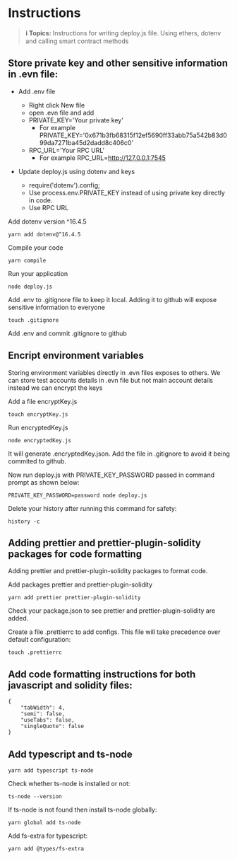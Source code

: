 # Instructions

> **ℹ️ Topics:** Instructions for writing deploy.js file. Using ethers, dotenv and calling smart contract methods

## Store private key and other sensitive information in .evn file:

-   Add .env file

    -   Right click New file
    -   open .evn file and add
    -   PRIVATE_KEY='Your private key'
        -   For example PRIVATE_KEY='0x671b3fb68315f12ef5690ff33abb75a542b83d099da7271ba45d2dadd8c406c0'
    -   RPC_URL='Your RPC URL'
        -   For example RPC_URL=http://127.0.0.1:7545

-   Update deploy.js using dotenv and keys
    -   require('dotenv').config;
    -   Use process.env.PRIVATE_KEY instead of using private key directly in code.
    -   Use RPC URL

Add dotenv version ^16.4.5

```
yarn add dotenv@^16.4.5
```

Compile your code

```
yarn compile
```

Run your application

```
node deploy.js
```

Add .env to .gitignore file to keep it local. Adding it to github will expose sensitive information to everyone

```
touch .gitignore
```

Add .env and commit .gitignore to github

## Encript environment variables

Storing environment variables directly in .evn files exposes to others. We can store test accounts details in .evn file but not main account details instead we can encrypt the keys

Add a file encryptKey.js

```
touch encryptKey.js
```

Run encryptedKey.js

```
node encryptedKey.js
```

It will generate .encryptedKey.json. Add the file in .gitignore to avoid it being commited to github.

Now run deploy.js with PRIVATE_KEY_PASSWORD passed in command prompt as shown below:

```
PRIVATE_KEY_PASSWORD=password node deploy.js
```

Delete your history after running this command for safety:

```
history -c
```

## Adding prettier and prettier-plugin-solidity packages for code formatting

Adding prettier and prettier-plugin-solidity packages to format code.

Add packages prettier and prettier-plugin-solidity

```
yarn add prettier prettier-plugin-solidity
```

Check your package.json to see prettier and prettier-plugin-solidity are added.

Create a file .prettierrc to add configs. This file will take precedence over default configuration:

```
touch .prettierrc
```

## Add code formatting instructions for both javascript and solidity files:

```
{
    "tabWidth": 4,
    "semi": false,
    "useTabs": false,
    "singleQuote": false
}
```

## Add typescript and ts-node

```
yarn add typescript ts-node
```

Check whether ts-node is installed or not:

```
ts-node --version
```

If ts-node is not found then install ts-node globally:

```
yarn global add ts-node
```

Add fs-extra for typescript:

```
yarn add @types/fs-extra
```

